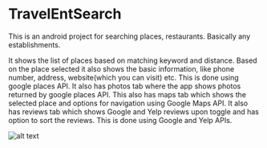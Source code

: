 # TravelEntSearch
This is an android project for searching places, restaurants. Basically any establishments.

It shows the list of places based on matching keyword and distance. 
Based on the place selected it also shows the basic information, like phone number, address, website(which you can visit) etc. This is done using google places API.
It also has photos tab where the app shows photos returned by google places API.
This also has maps tab which shows the selected place and options for navigation using Google Maps API.
It also has reviews tab which shows Google and Yelp reviews upon toggle and has option to sort the reviews. This is done using Google and Yelp APIs.

![alt text](https://github.com/mrunmayeeshirodkar/TravelEntSearch/tree/master/app/pizza.png")
